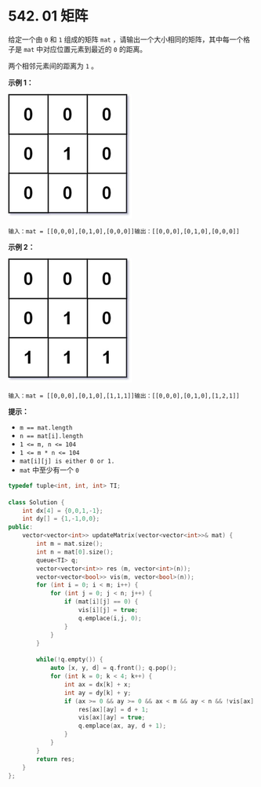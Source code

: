 # 542. 01 矩阵

给定一个由 `0` 和 `1` 组成的矩阵 `mat` ，请输出一个大小相同的矩阵，其中每一个格子是 `mat` 中对应位置元素到最近的 `0` 的距离。

两个相邻元素间的距离为 `1` 。

**示例 1：**

![](<../../../.gitbook/assets/image (17).png>)

```
输入：mat = [[0,0,0],[0,1,0],[0,0,0]]输出：[[0,0,0],[0,1,0],[0,0,0]]
```

**示例 2：**

![](<../../../.gitbook/assets/image (2).png>)

```
输入：mat = [[0,0,0],[0,1,0],[1,1,1]]输出：[[0,0,0],[0,1,0],[1,2,1]]
```

**提示：**

* `m == mat.length`
* `n == mat[i].length`
* `1 <= m, n <= 104`
* `1 <= m * n <= 104`
* `mat[i][j] is either 0 or 1.`
* `mat` 中至少有一个 `0`

```cpp
typedef tuple<int, int, int> TI;

class Solution {
    int dx[4] = {0,0,1,-1};
    int dy[] = {1,-1,0,0};
public:
    vector<vector<int>> updateMatrix(vector<vector<int>>& mat) {
        int m = mat.size();
        int n = mat[0].size();
        queue<TI> q;
        vector<vector<int>> res (m, vector<int>(n));
        vector<vector<bool>> vis(m, vector<bool>(n));
        for (int i = 0; i < m; i++) {
            for (int j = 0; j < n; j++) {
                if (mat[i][j] == 0) {
                    vis[i][j] = true;
                    q.emplace(i,j, 0);
                }   
            }
        }
        
        while(!q.empty()) {
            auto [x, y, d] = q.front(); q.pop();
            for (int k = 0; k < 4; k++) {
                int ax = dx[k] + x;
                int ay = dy[k] + y;
                if (ax >= 0 && ay >= 0 && ax < m && ay < n && !vis[ax][ay]) {
                    res[ax][ay] = d + 1;
                    vis[ax][ay] = true;
                    q.emplace(ax, ay, d + 1);
                }
            }
        }
        return res;
    } 
};
```
